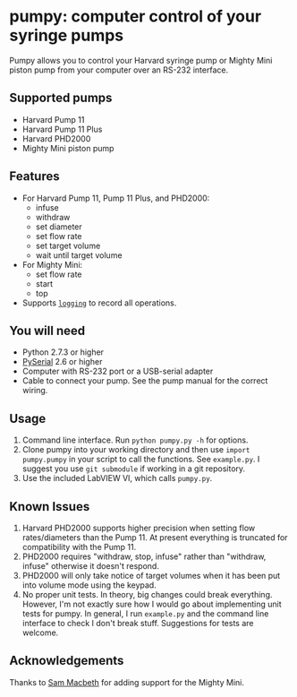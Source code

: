 ﻿# pumpy: computer control of your syringe pumps

Pumpy allows you to control your Harvard syringe pump or Mighty Mini piston pump from your computer over an RS-232 interface.

## Supported pumps

* Harvard Pump 11
* Harvard Pump 11 Plus
* Harvard PHD2000
* Mighty Mini piston pump

## Features

* For Harvard Pump 11, Pump 11 Plus, and PHD2000:
	* infuse
	* withdraw
	* set diameter
	* set flow rate
	* set target volume
	* wait until target volume 
* For Mighty Mini:
	* set flow rate
	* start
	* top
* Supports [`logging`](https://ocs.python.org/2/library/logging.html) to record all operations.

## You will need
* Python 2.7.3 or higher
* [PySerial](http://pyserial.sourceforge.net) 2.6 or higher
* Computer with RS-232 port or a USB-serial adapter
* Cable to connect your pump. See the pump manual for the correct wiring.

## Usage
1. Command line interface. Run `python pumpy.py -h` for options.
2. Clone pumpy into your working directory and then use `import pumpy.pumpy` in your script to call the functions. See `example.py`. I suggest you use `git submodule` if working in a git repository.
3. Use the included LabVIEW VI, which calls ``pumpy.py``.

## Known Issues
1. Harvard PHD2000 supports higher precision when setting flow rates/diameters than the Pump 11. At present everything is truncated for compatibility with the Pump 11.
2. PHD2000 requires "withdraw, stop, infuse" rather than "withdraw, infuse" otherwise it doesn't respond.
3. PHD2000 will only take notice of target volumes when it has been put into volume mode using the keypad.
4. No proper unit tests. In theory, big changes could break everything. However, I'm not exactly sure how I would go about implementing unit tests for pumpy. In general, I run ``example.py`` and the command line interface to check I don't break stuff. Suggestions for tests are welcome.

## Acknowledgements

Thanks to [Sam Macbeth](https://github.com/sammacbeth) for adding support for the Mighty Mini.